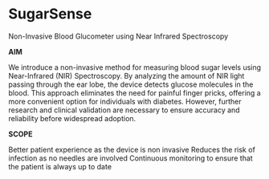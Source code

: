 # SugarSense
Non-Invasive Blood Glucometer using Near Infrared Spectroscopy


**AIM**

We introduce a non-invasive method for measuring blood sugar levels using Near-Infrared (NIR) Spectroscopy. By analyzing the amount of NIR light passing through the ear lobe, the device detects glucose molecules in the blood. This approach eliminates the need for painful finger pricks, offering a more convenient option for individuals with diabetes. However, further research and clinical validation are necessary to ensure accuracy and reliability before widespread adoption.


**SCOPE**

Better patient experience as the device is non invasive 
Reduces the risk of infection as no needles are involved
Continuous monitoring to ensure that the patient is always up to date  

